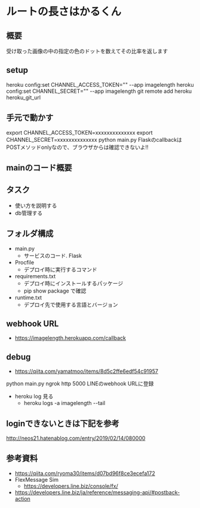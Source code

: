 # ルートの長さはかるくん
## 概要
受け取った画像の中の指定の色のドットを数えてその比率を返します


## setup
heroku config:set CHANNEL_ACCESS_TOKEN="" --app imagelength
heroku config:set CHANNEL_SECRET="" --app imagelength
git remote add heroku heroku_git_url

## 手元で動かす
export CHANNEL_ACCESS_TOKEN=xxxxxxxxxxxxxx
export CHANNEL_SECRET=xxxxxxxxxxxxxx
python main.py
FlaskのcallbackはPOSTメソッドonlyなので、ブラウザからは確認できないよ!!

## mainのコード概要




## タスク
- 使い方を説明する
- db管理する


## フォルダ構成
- main.py
  - サービスのコード. Flask
- Procfile
  - デプロイ時に実行するコマンド
- requirements.txt
  - デプロイ時にインストールするパッケージ
  - pip show package で確認
- runtime.txt
  - デプロイ先で使用する言語とバージョン

## webhook URL
- https://imagelength.herokuapp.com/callback


## debug
- https://qiita.com/yamatmoo/items/8d5c2ffe6edf54c91957

python main.py
ngrok http 5000
LINEのwebhook URLに登録


- heroku log 見る
  - heroku logs -a imagelength --tail

## loginできないときは下記を参考
http://neos21.hatenablog.com/entry/2019/02/14/080000

## 参考資料
- https://qiita.com/ryoma30/items/d07bd96f8ce3ecefa172
- FlexMessage Sim
  - https://developers.line.biz/console/fx/
- https://developers.line.biz/ja/reference/messaging-api/#postback-action


